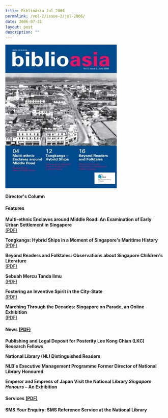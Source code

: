 ```yaml
---
title: BiblioAsia Jul 2006
permalink: /vol-2/issue-2/jul-2006/
date: 2006-07-31
layout: post
description: ""
---
```


<img style="width: 350px; height: 450px;" src="/images/vol-2-issue-2/Jul06.JPG">

**Director's Column**<br>

#### **Features** 

**Multi-ethnic Enclaves around Middle Road: An Examination of Early Urban Settlement in Singapore**<br> [(PDF)](/files/pdf/vol-2/issue-2/v2-issue2_MultiEthnic.pdf)

**Tongkangs: Hybrid Ships in a Moment of Singapore's Maritime History**<br> [(PDF)](/files/pdf/vol-2/issue-2/v2-issue2_Tongkangs.pdf)

**Beyond Readers and Folktales: Observations about Singapore Children's Literature**<br> [(PDF)](/files/pdf/vol-2/issue-2/v2-issue2_Folktales.pdf)

**Sebuah Mercu Tanda IImu**<br> [(PDF)](/files/pdf/vol-2/issue-2/v2-issue2_Sebuah%20Mercu.pdf)

**Fostering an Inventive Spirit in the City-State**<br> [(PDF)](/files/pdf/vol-2/issue-2/v2-issue2_InventiveSpirit.pdf)

**Marching Through the Decades: Singapore on Parade, an Online Exhibition**<br> [(PDF)](/files/pdf/vol-2/issue-2/v2-issue2_MarchingParade.pdf)

#### **News** [(PDF)](/files/pdf/vol-2/issue-2/News%20for%20Jul%202006.pdf)

**Publishing and Legal Deposit for Posterity Lee Kong Chian (LKC) Research Fellows**<br>

**National Library (NL) Distinguished Readers**<br>

**NLB's Executive Management Programme Former Director of National Library Honoured**<br>

**Emperor and Empress of Japan Visit the National Library <i>Singapore Honours</i> – An Exhibition**<br>

#### **Services** [(PDF)](/files/pdf/vol-2/issue-2/SMS%20service%20for%20Jul%202006.pdf)

**SMS Your Enquiry: SMS Reference Service at the National Library**<br>